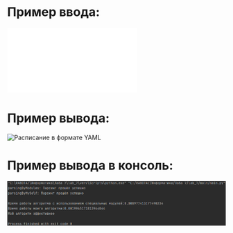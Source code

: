 # Пример ввода:
![Расписание в формате JSON](Расписание.json)
# Пример вывода:
![Расписание в формате YAML](Расписание.yaml)
# Пример вывода в консоль:
![](консоль.png)

